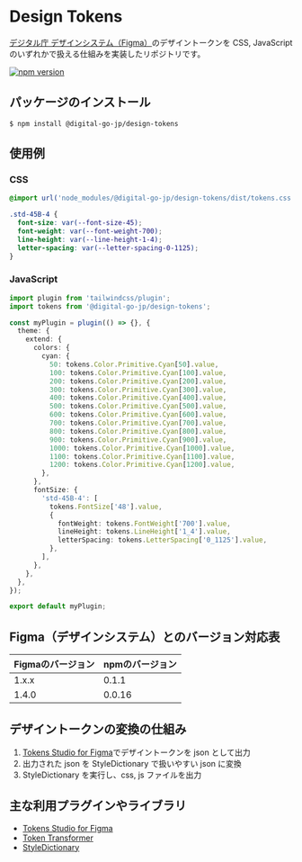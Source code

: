 # Design Tokens

[デジタル庁 デザインシステム（Figma）](https://www.figma.com/community/file/1255349027535859598)のデザイントークンを CSS, JavaScript のいずれかで扱える仕組みを実装したリポジトリです。

[![npm version](https://badge.fury.io/js/@digital-go-jp%2Fdesign-tokens.svg)](https://badge.fury.io/js/@digital-go-jp%2Fdesign-tokens)

## パッケージのインストール

```
$ npm install @digital-go-jp/design-tokens
```

## 使用例

### CSS

```css
@import url('node_modules/@digital-go-jp/design-tokens/dist/tokens.css');

.std-45B-4 {
  font-size: var(--font-size-45);
  font-weight: var(--font-weight-700);
  line-height: var(--line-height-1-4);
  letter-spacing: var(--letter-spacing-0-1125);
}
```

### JavaScript

```ts
import plugin from 'tailwindcss/plugin';
import tokens from '@digital-go-jp/design-tokens';

const myPlugin = plugin(() => {}, {
  theme: {
    extend: {
      colors: {
        cyan: {
          50: tokens.Color.Primitive.Cyan[50].value,
          100: tokens.Color.Primitive.Cyan[100].value,
          200: tokens.Color.Primitive.Cyan[200].value,
          300: tokens.Color.Primitive.Cyan[300].value,
          400: tokens.Color.Primitive.Cyan[400].value,
          500: tokens.Color.Primitive.Cyan[500].value,
          600: tokens.Color.Primitive.Cyan[600].value,
          700: tokens.Color.Primitive.Cyan[700].value,
          800: tokens.Color.Primitive.Cyan[800].value,
          900: tokens.Color.Primitive.Cyan[900].value,
          1000: tokens.Color.Primitive.Cyan[1000].value,
          1100: tokens.Color.Primitive.Cyan[1100].value,
          1200: tokens.Color.Primitive.Cyan[1200].value,
        },
      },
      fontSize: {
        'std-45B-4': [
          tokens.FontSize['48'].value,
          {
            fontWeight: tokens.FontWeight['700'].value,
            lineHeight: tokens.LineHeight['1_4'].value,
            letterSpacing: tokens.LetterSpacing['0_1125'].value,
          },
        ],
      },
    },
  },
});

export default myPlugin;
```

## Figma（デザインシステム）とのバージョン対応表

| Figmaのバージョン | npmのバージョン |
| ----------------- | --------------- |
| 1.x.x             | 0.1.1           |
| 1.4.0             | 0.0.16          |

## デザイントークンの変換の仕組み

1. [Tokens Studio for Figma](https://github.com/tokens-studio/figma-plugin)でデザイントークンを json として出力
2. 出力された json を StyleDictionary で扱いやすい json に変換
3. StyleDictionary を実行し、css, js ファイルを出力

## 主な利用プラグインやライブラリ

- [Tokens Studio for Figma](https://github.com/tokens-studio/figma-plugin)
- [Token Transformer](https://github.com/tokens-studio/figma-plugin/tree/main/token-transformer)
- [StyleDictionary](https://github.com/amzn/style-dictionary)
